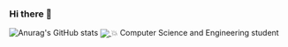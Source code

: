 ### Hi there 👋
![Anurag's GitHub stats](https://github-readme-stats.vercel.app/api?username=fabiovincenzi&show_icons=true&count_private=true)
<a href="https://github.com/fabiovincenzi/fabiovincenzi">
  <img align="center" src="https://github-readme-stats.vercel.app/api/top-langs/?username=fabiovincenzi&hide=java,html,tex&title_color=ffffff&text_color=c9cacc&icon_color=2bbc8a&bg_color=1d1f21&langs_count=3" />
</a>
:boom: Computer Science and Engineering student
